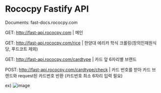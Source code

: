 # Rococpy Fastify API

Documents: fast-docs.rococpy.com

GET: http://fast-api.rococpy.com | 메인

GET: http://fast-api.rococpy.com/rice | 한양대 에리카 학식 크롤링(창의인재원식당, 푸드코트 제외)

GET: http://fast-api.rococpy.com/cardtype | 카드 앞 6자리별 브랜드

POST: http://fast-api.rococpy.com/cardtype/check | 카드 번호를 받아 카드 브랜드와 request된 카드번호 반환 (카드번호 최소 6자리 입력 필요)

ex) ![image](https://user-images.githubusercontent.com/50366343/196628083-4a6cb75c-bb24-4c35-a665-c2f1d7b261c6.png)
